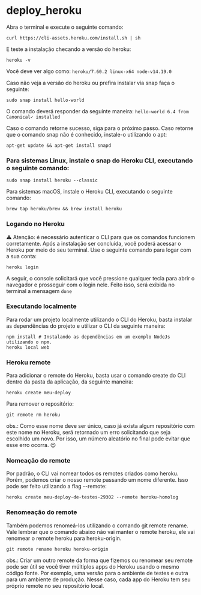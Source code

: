 # deploy_heroku

Abra o terminal e execute o seguinte comando:
```
curl https://cli-assets.heroku.com/install.sh | sh
```

E teste a instalação checando a versão do heroku:
```
heroku -v
```

Você deve ver algo como:
`heroku/7.60.2 linux-x64 node-v14.19.0`

Caso não veja a versão do heroku ou prefira instalar via snap faça o seguinte:
```
sudo snap install hello-world
```

O comando deverá responder da seguinte maneira:
`hello-world 6.4 from Canonical✓ installed`

Caso o comando retorne sucesso, siga para o próximo passo. Caso retorne que o comando snap não é conhecido, instale-o utilizando o apt:
```
apt-get update && apt-get install snapd
```

### Para sistemas Linux, instale o snap do Heroku CLI, executando o seguinte comando:
```
sudo snap install heroku --classic
```

Para sistemas macOS, instale o Heroku CLI, executando o seguinte comando:
```
brew tap heroku/brew && brew install heroku
```

### Logando no Heroku
⚠️ Atenção: é necessário autenticar o CLI para que os comandos funcionem corretamente.
Após a instalação ser concluída, você poderá acessar o Heroku por meio do seu terminal. Use o seguinte comando para logar com a sua conta:
```
heroku login
```
A seguir, o console solicitará que você pressione qualquer tecla para abrir o navegador e prosseguir com o login nele. Feito isso, será exibida no terminal a mensagem `done`

### Executando localmente
Para rodar um projeto localmente utilizando o CLI do Heroku, basta instalar as dependências do projeto e utilizar o CLI da seguinte maneira:
```
npm install # Instalando as dependências em um exemplo NodeJs utilizando o npm.
heroku local web
```

### Heroku remote
Para adicionar o remote do Heroku, basta usar o comando create do CLI dentro da pasta da aplicação, da seguinte maneira:
```
heroku create meu-deploy
```

Para remover o repositório:
```
git remote rm heroku
```
obs.: Como esse nome deve ser único, caso já exista algum repositório com este nome no Heroku, será retornado um erro solicitando que seja escolhido um novo. Por isso, um número aleatório no final pode evitar que esse erro ocorra. 😉

### Nomeação do remote
Por padrão, o CLI vai nomear todos os remotes criados como heroku. Porém, podemos criar o nosso remote passando um nome diferente. Isso pode ser feito utilizando a flag --remote:
```
heroku create meu-deploy-de-testes-29302 --remote heroku-homolog
```

### Renomeação do remote
Também podemos renomeá-los utilizando o comando git remote rename. Vale lembrar que o comando abaixo não vai manter o remote heroku, ele vai renomear o remote heroku para heroku-origin.
```
git remote rename heroku heroku-origin
```
obs.: Criar um outro remote da forma que fizemos ou renomear seu remote pode ser útil se você tiver múltiplos apps do Heroku usando o mesmo código fonte. Por exemplo, uma versão para o ambiente de testes e outra para um ambiente de produção. Nesse caso, cada app do Heroku tem seu próprio remote no seu repositório local.


